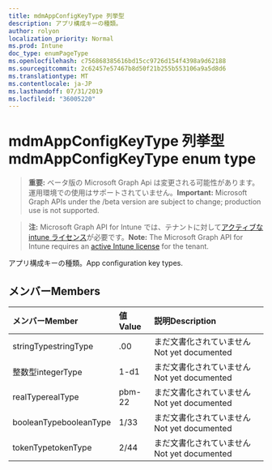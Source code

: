 ```yaml
---
title: mdmAppConfigKeyType 列挙型
description: アプリ構成キーの種類。
author: rolyon
localization_priority: Normal
ms.prod: Intune
doc_type: enumPageType
ms.openlocfilehash: c756868385616bd15cc9726d154f4398a9d62188
ms.sourcegitcommit: 2c62457e57467b8d50f21b255b553106a9a5d8d6
ms.translationtype: MT
ms.contentlocale: ja-JP
ms.lasthandoff: 07/31/2019
ms.locfileid: "36005220"
---
```

# <a name="mdmappconfigkeytype-enum-type"></a><span data-ttu-id="4a6ab-103">mdmAppConfigKeyType 列挙型</span><span class="sxs-lookup"><span data-stu-id="4a6ab-103">mdmAppConfigKeyType enum type</span></span>

> <span data-ttu-id="4a6ab-104">**重要:** ベータ版の Microsoft Graph Api は変更される可能性があります。運用環境での使用はサポートされていません。</span><span class="sxs-lookup"><span data-stu-id="4a6ab-104">**Important:** Microsoft Graph APIs under the /beta version are subject to change; production use is not supported.</span></span>

> <span data-ttu-id="4a6ab-105">**注:** Microsoft Graph API for Intune では、テナントに対して[アクティブな intune ライセンス](https://go.microsoft.com/fwlink/?linkid=839381)が必要です。</span><span class="sxs-lookup"><span data-stu-id="4a6ab-105">**Note:** The Microsoft Graph API for Intune requires an [active Intune license](https://go.microsoft.com/fwlink/?linkid=839381) for the tenant.</span></span>

<span data-ttu-id="4a6ab-106">アプリ構成キーの種類。</span><span class="sxs-lookup"><span data-stu-id="4a6ab-106">App configuration key types.</span></span>

## <a name="members"></a><span data-ttu-id="4a6ab-107">メンバー</span><span class="sxs-lookup"><span data-stu-id="4a6ab-107">Members</span></span>
|<span data-ttu-id="4a6ab-108">メンバー</span><span class="sxs-lookup"><span data-stu-id="4a6ab-108">Member</span></span>|<span data-ttu-id="4a6ab-109">値</span><span class="sxs-lookup"><span data-stu-id="4a6ab-109">Value</span></span>|<span data-ttu-id="4a6ab-110">説明</span><span class="sxs-lookup"><span data-stu-id="4a6ab-110">Description</span></span>|
|:---|:---|:---|
|<span data-ttu-id="4a6ab-111">stringType</span><span class="sxs-lookup"><span data-stu-id="4a6ab-111">stringType</span></span>|<span data-ttu-id="4a6ab-112">.0</span><span class="sxs-lookup"><span data-stu-id="4a6ab-112">0</span></span>|<span data-ttu-id="4a6ab-113">まだ文書化されていません</span><span class="sxs-lookup"><span data-stu-id="4a6ab-113">Not yet documented</span></span>|
|<span data-ttu-id="4a6ab-114">整数型</span><span class="sxs-lookup"><span data-stu-id="4a6ab-114">integerType</span></span>|<span data-ttu-id="4a6ab-115">1-d</span><span class="sxs-lookup"><span data-stu-id="4a6ab-115">1</span></span>|<span data-ttu-id="4a6ab-116">まだ文書化されていません</span><span class="sxs-lookup"><span data-stu-id="4a6ab-116">Not yet documented</span></span>|
|<span data-ttu-id="4a6ab-117">realType</span><span class="sxs-lookup"><span data-stu-id="4a6ab-117">realType</span></span>|<span data-ttu-id="4a6ab-118">pbm-2</span><span class="sxs-lookup"><span data-stu-id="4a6ab-118">2</span></span>|<span data-ttu-id="4a6ab-119">まだ文書化されていません</span><span class="sxs-lookup"><span data-stu-id="4a6ab-119">Not yet documented</span></span>|
|<span data-ttu-id="4a6ab-120">booleanType</span><span class="sxs-lookup"><span data-stu-id="4a6ab-120">booleanType</span></span>|<span data-ttu-id="4a6ab-121">1/3</span><span class="sxs-lookup"><span data-stu-id="4a6ab-121">3</span></span>|<span data-ttu-id="4a6ab-122">まだ文書化されていません</span><span class="sxs-lookup"><span data-stu-id="4a6ab-122">Not yet documented</span></span>|
|<span data-ttu-id="4a6ab-123">tokenType</span><span class="sxs-lookup"><span data-stu-id="4a6ab-123">tokenType</span></span>|<span data-ttu-id="4a6ab-124">2/4</span><span class="sxs-lookup"><span data-stu-id="4a6ab-124">4</span></span>|<span data-ttu-id="4a6ab-125">まだ文書化されていません</span><span class="sxs-lookup"><span data-stu-id="4a6ab-125">Not yet documented</span></span>|





